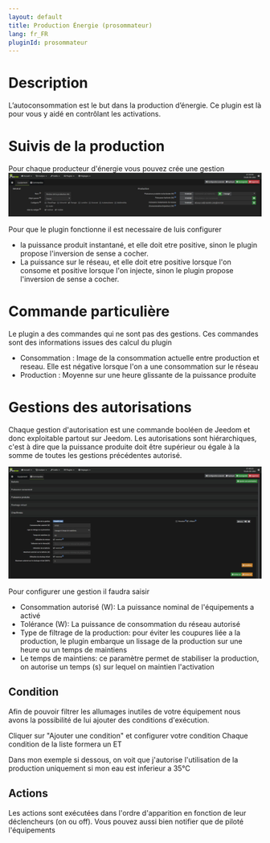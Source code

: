 ```yaml
---
layout: default
title: Production Énergie (prosommateur)
lang: fr_FR
pluginId: prosommateur
---
```


Description
===========

L’autoconsommation est le but dans la production d’énergie. Ce plugin est là pour vous y aidé en contrôlant les activations.

Suivis de la production
=======================

Pour chaque producteur d'énergie vous pouvez crée une gestion
![Exemple de la configuration d'un équipement](../images/ConfigurationProducteurs.jpg)

Pour que le plugin fonctionne il est necessaire de luis configurer 
* la puissance produit instantané, et elle doit etre positive, sinon le plugin propose l'inversion de sense a cocher.
* La puissance sur le réseau, et elle doit etre positive lorsque l'on consome et positive lorsque l'on injecte, sinon le plugin propose l'inversion de sense a cocher.

Commande particulière
=====================

Le plugin a des commandes qui ne sont pas des gestions.
Ces commandes sont des informations issues des calcul du plugin
* Consommation : Image de la consommation actuelle entre production et reseau. Elle est négative lorsque l'on a une consommation sur le réseau
* Production : Moyenne sur une heure glissante de la puissance produite

Gestions des autorisations
==========================

Chaque gestion d'autorisation est une commande booléen de Jeedom et donc exploitable partout sur Jeedom.
Les autorisations sont hiérarchiques, c'est à dire que la puissance produite doit être supérieur ou égale à la somme de toutes les gestions précédentes autorisé.

![Exemple de la configuration d'une gestion](../images/ConfigurationGestions.jpg)

Pour configurer une gestion il faudra saisir
* Consommation autorisé (W): La puissance nominal de l'équipements a activé
* Tolérance (W): La puissance de consommation du réseau autorisé
* Type de filtrage de la production: pour éviter les coupures liée a la production, le plugin embarque un lissage de la production sur une heure ou un temps de maintiens
* Le temps de maintiens: ce paramètre permet de stabiliser la production, on autorise un temps (s) sur lequel on maintien l'activation

Condition
----------
Afin de pouvoir filtrer les allumages inutiles de votre équipement nous avons la possibilité de lui ajouter des conditions d'exécution.

Cliquer sur "Ajouter une condition" et configurer votre condition
Chaque condition de la liste formera un ET

Dans mon exemple si dessous, on voit que j'autorise l'utilisation de la production uniquement si mon eau est inferieur a 35°C

Actions
---------
Les actions sont exécutées dans l'ordre d'apparition en fonction de leur déclencheurs (on ou off).
Vous pouvez aussi bien notifier que de piloté l'équipements

